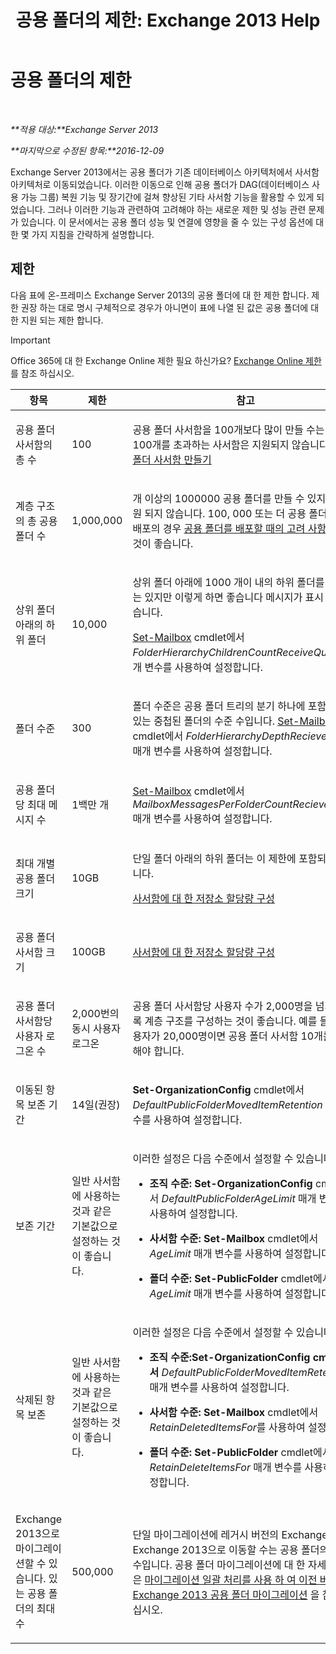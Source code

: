 ﻿---
title: '공용 폴더의 제한: Exchange 2013 Help'
TOCTitle: 공용 폴더의 제한
ms:assetid: 709b075e-9584-484b-bcaa-e781c26497b4
ms:mtpsurl: https://technet.microsoft.com/ko-kr/library/Dn594582(v=EXCHG.150)
ms:contentKeyID: 61170955
ms.date: 05/22/2018
mtps_version: v=EXCHG.150
ms.translationtype: MT
---

# 공용 폴더의 제한

 

_**적용 대상:**Exchange Server 2013_

_**마지막으로 수정된 항목:**2016-12-09_

Exchange Server 2013에서는 공용 폴더가 기존 데이터베이스 아키텍처에서 사서함 아키텍처로 이동되었습니다. 이러한 이동으로 인해 공용 폴더가 DAG(데이터베이스 사용 가능 그룹) 복원 기능 및 장기간에 걸쳐 향상된 기타 사서함 기능을 활용할 수 있게 되었습니다. 그러나 이러한 기능과 관련하여 고려해야 하는 새로운 제한 및 성능 관련 문제가 있습니다. 이 문서에서는 공용 폴더 성능 및 연결에 영향을 줄 수 있는 구성 옵션에 대한 몇 가지 지침을 간략하게 설명합니다.

## 제한

다음 표에 온-프레미스 Exchange Server 2013의 공용 폴더에 대 한 제한 합니다. 제한 권장 하는 대로 명시 구체적으로 경우가 아니면이 표에 나열 된 값은 공용 폴더에 대 한 지원 되는 제한 합니다.


> [!IMPORTANT]
> Office 365에 대 한 Exchange Online 제한 필요 하신가요? <A href="https://go.microsoft.com/fwlink/?linkid=391188">Exchange Online 제한</A>를 참조 하십시오.




<table>
<colgroup>
<col style="width: 33%" />
<col style="width: 33%" />
<col style="width: 33%" />
</colgroup>
<thead>
<tr class="header">
<th>항목</th>
<th>제한</th>
<th>참고</th>
</tr>
</thead>
<tbody>
<tr class="odd">
<td><p>공용 폴더 사서함의 총 수</p></td>
<td><p>100</p></td>
<td><p>공용 폴더 사서함을 100개보다 많이 만들 수는 있지만 100개를 초과하는 사서함은 지원되지 않습니다. <a href="create-a-public-folder-mailbox-exchange-2013-help.md">공용 폴더 사서함 만들기</a></p></td>
</tr>
<tr class="even">
<td><p>계층 구조의 총 공용 폴더 수</p></td>
<td><p>1,000,000</p></td>
<td><p>개 이상의 1000000 공용 폴더를 만들 수 있지만, 지원 되지 않습니다. 100, 000 또는 더 공용 폴더의 모든 배포의 경우 <a href="considerations-when-deploying-public-folders-exchange-2013-help.md">공용 폴더를 배포할 때의 고려 사항</a>를 읽는 것이 좋습니다.</p></td>
</tr>
<tr class="odd">
<td><p>상위 폴더 아래의 하위 폴더</p></td>
<td><p>10,000</p></td>
<td><p>상위 폴더 아래에 1000 개이 내의 하위 폴더를 만들 수는 있지만 이렇게 하면 좋습니다 메시지가 표시 하지 않습니다.</p>
<p><a href="https://technet.microsoft.com/ko-kr/library/bb123981(v=exchg.150)">Set-Mailbox</a> cmdlet에서 <em>FolderHierarchyChildrenCountReceiveQuota</em> 매개 변수를 사용하여 설정합니다.</p></td>
</tr>
<tr class="even">
<td><p>폴더 수준</p></td>
<td><p>300</p></td>
<td><p>폴더 수준은 공용 폴더 트리의 분기 하나에 포함될 수 있는 중첩된 폴더의 수준 수입니다. <a href="https://technet.microsoft.com/ko-kr/library/bb123981(v=exchg.150)">Set-Mailbox</a> cmdlet에서 <em>FolderHierarchyDepthRecieveQuota</em> 매개 변수를 사용하여 설정합니다.</p></td>
</tr>
<tr class="odd">
<td><p>공용 폴더당 최대 메시지 수</p></td>
<td><p>1백만 개</p></td>
<td><p><a href="https://technet.microsoft.com/ko-kr/library/bb123981(v=exchg.150)">Set-Mailbox</a> cmdlet에서 <em>MailboxMessagesPerFolderCountRecieveQuota</em> 매개 변수를 사용하여 설정합니다.</p></td>
</tr>
<tr class="even">
<td><p>최대 개별 공용 폴더 크기</p></td>
<td><p>10GB</p></td>
<td><p>단일 폴더 아래의 하위 폴더는 이 제한에 포함되지 않습니다.</p>
<p><a href="configure-storage-quotas-for-a-mailbox-exchange-2013-help.md">사서함에 대 한 저장소 할당량 구성</a></p></td>
</tr>
<tr class="odd">
<td><p>공용 폴더 사서함 크기</p></td>
<td><p>100GB</p></td>
<td><p><a href="configure-storage-quotas-for-a-mailbox-exchange-2013-help.md">사서함에 대 한 저장소 할당량 구성</a></p></td>
</tr>
<tr class="even">
<td><p>공용 폴더 사서함당 사용자 로그온 수</p></td>
<td><p>2,000번의 동시 사용자 로그온</p></td>
<td><p>공용 폴더 사서함당 사용자 수가 2,000명을 넘지 않도록 계층 구조를 구성하는 것이 좋습니다. 예를 들어 사용자가 20,000명이면 공용 폴더 사서함 10개를 사용해야 합니다.</p></td>
</tr>
<tr class="odd">
<td><p>이동된 항목 보존 기간</p></td>
<td><p>14일(권장)</p></td>
<td><p><strong>Set-OrganizationConfig</strong> cmdlet에서 <em>DefaultPublicFolderMovedItemRetention</em> 매개 변수를 사용하여 설정합니다.</p></td>
</tr>
<tr class="even">
<td><p>보존 기간</p></td>
<td><p>일반 사서함에 사용하는 것과 같은 기본값으로 설정하는 것이 좋습니다.</p></td>
<td><p>이러한 설정은 다음 수준에서 설정할 수 있습니다.</p>
<ul>
<li><p><strong>조직 수준:</strong> <strong>Set-OrganizationConfig</strong> cmdlet에서 <em>DefaultPublicFolderAgeLimit</em> 매개 변수를 사용하여 설정합니다.</p></li>
<li><p><strong>사서함 수준:</strong> <strong>Set-Mailbox</strong> cmdlet에서 <em>AgeLimit</em> 매개 변수를 사용하여 설정합니다.</p></li>
<li><p><strong>폴더 수준:</strong> <strong>Set-PublicFolder</strong> cmdlet에서 <em>AgeLimit</em> 매개 변수를 사용하여 설정합니다.</p></li>
</ul>
<p></p></td>
</tr>
<tr class="odd">
<td><p>삭제된 항목 보존</p></td>
<td><p>일반 사서함에 사용하는 것과 같은 기본값으로 설정하는 것이 좋습니다.</p></td>
<td><p>이러한 설정은 다음 수준에서 설정할 수 있습니다.</p>
<ul>
<li><p><strong>조직 수준:Set-OrganizationConfig cmdlet에서</strong> <em>DefaultPublicFolderMovedItemRetention</em> 매개 변수를 사용하여 설정합니다.</p></li>
<li><p><strong>사서함 수준:</strong> <strong>Set-Mailbox</strong> cmdlet에서 <em>RetainDeletedItemsFor</em>를 사용하여 설정합니다.</p></li>
<li><p><strong>폴더 수준:</strong> <strong>Set-PublicFolder</strong> cmdlet에서 <em>RetainDeleteItemsFor</em> 매개 변수를 사용하여 설정합니다.</p></li>
</ul></td>
</tr>
<tr class="even">
<td><p>Exchange 2013으로 마이그레이션할 수 있습니다. 있는 공용 폴더의 최대 수</p></td>
<td><p>500,000</p></td>
<td><p>단일 마이그레이션에 레거시 버전의 Exchange에서 Exchange 2013으로 이동할 수는 공용 폴더의 최대 수입니다. 공용 폴더 마이그레이션에 대 한 자세한 내용은 <a href="use-batch-migration-to-migrate-public-folders-to-exchange-2013-from-previous-versions-exchange-2013-help.md">마이그레이션 일괄 처리를 사용 하 여 이전 버전에서 Exchange 2013 공용 폴더 마이그레이션</a> 을 참조 하십시오.</p></td>
</tr>
</tbody>
</table>


